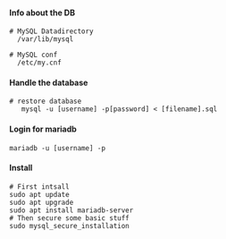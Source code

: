 

#### Info about the DB
```
# MySQL Datadirectory
  /var/lib/mysql

# MySQL conf
  /etc/my.cnf
```
  
  
#### Handle the database
```
# restore database
   mysql -u [username] -p[password] < [filename].sql 
```

#### Login for mariadb
```
mariadb -u [username] -p
```


#### Install
```
# First intsall
sudo apt update
sudo apt upgrade
sudo apt install mariadb-server
# Then secure some basic stuff
sudo mysql_secure_installation
```





